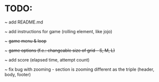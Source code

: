 
# TODO:

~ add README.md

~ add instructions for game  (rolling element, like jojo)

~ ~~game menu & loop~~  

~ ~~game options (f.e.: changeable size of grid - S, M, L)~~  

~ add score (elapsed time, attempt count)

~ fix bug with zooming - section is zooming
different as the triple (header, body, footer)